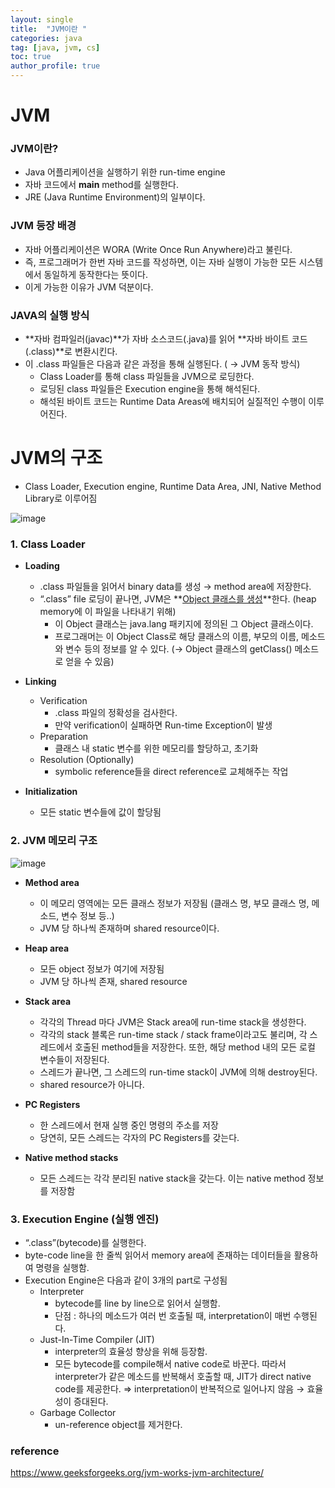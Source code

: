 ```yaml
---
layout: single
title:  "JVM이란 "
categories: java
tag: [java, jvm, cs]
toc: true
author_profile: true
---
```

# JVM

### JVM이란?

- Java 어플리케이션을 실행하기 위한 run-time engine
- 자바 코드에서 **main** method를 실행한다.
- JRE (Java Runtime Environment)의 일부이다.

### JVM 등장 배경

- 자바 어플리케이션은 WORA (Write Once Run Anywhere)라고 불린다.
- 즉, 프로그래머가 한번 자바 코드를 작성하면, 이는 자바 실행이 가능한 모든 시스템에서 동일하게 동작한다는 뜻이다.
- 이게 가능한 이유가 JVM 덕분이다.

### JAVA의 실행 방식

- **자바 컴파일러(javac)**가 자바 소스코드(.java)를 읽어 **자바 바이트 코드(.class)**로 변환시킨다.
- 이 .class 파일들은 다음과 같은 과정을 통해 실행된다.  ( → JVM 동작 방식)
    - Class Loader를 통해 class 파일들을 JVM으로 로딩한다.
    - 로딩된 class 파일들은 Execution engine을 통해 해석된다.
    - 해석된 바이트 코드는 Runtime Data Areas에 배치되어 실질적인 수행이 이루어진다.
    

# JVM의 구조

- Class Loader, Execution engine, Runtime Data Area, JNI, Native Method Library로 이루어짐

![image](https://user-images.githubusercontent.com/47748246/203497256-c8dd4025-bd94-46f9-b631-af3710c45d44.png)

### 1. **Class Loader**

- **Loading**
    - .class 파일들을 읽어서 binary data를 생성 → method area에 저장한다.
    - “.class” file 로딩이 끝나면, JVM은 **[Object 클래스를 생성](https://www.geeksforgeeks.org/object-class-in-java/)**한다. (heap memory에 이 파일을 나타내기 위해)
        - 이 Object 클래스는 java.lang 패키지에 정의된 그 Object 클래스이다.
        - 프로그래머는 이 Object Class로 해당 클래스의 이름, 부모의 이름, 메소드와 변수 등의 정보를 알 수 있다. (→ Object 클래스의 getClass() 메소드로 얻을 수 있음)
- **Linking**
    - Verification
        - .class 파일의 정확성을 검사한다.
        - 만약 verification이 실패하면 Run-time Exception이 발생
    - Preparation
        - 클래스 내 static 변수를 위한 메모리를 할당하고, 초기화
    - Resolution (Optionally)
        - symbolic reference들을 direct reference로 교체해주는 작업

- **Initialization**
    - 모든 static 변수들에 값이 할당됨

### 2. JVM 메모리 구조

![image](https://user-images.githubusercontent.com/47748246/203497279-ec49b13d-4913-4c11-812e-6c26d44a9795.png)

- **Method area**
    - 이 메모리 영역에는 모든 클래스 정보가 저장됨 (클래스 명, 부모 클래스 명, 메소드, 변수 정보 등..)
    - JVM 당 하나씩 존재하며 shared resource이다.

- **Heap area**
    - 모든 object 정보가 여기에 저장됨
    - JVM 당 하나씩 존재, shared resource

- **Stack area**
    - 각각의 Thread 마다 JVM은 Stack area에 run-time stack을 생성한다.
    - 각각의 stack 블록은 run-time stack / stack frame이라고도 불리며, 각 스레드에서 호출된 method들을 저장한다. 또한, 해당 method 내의 모든 로컬 변수들이 저장된다.
    - 스레드가 끝나면, 그 스레드의 run-time stack이 JVM에 의해 destroy된다.
    - shared resource가 아니다.

- **PC Registers**
    - 한 스레드에서 현재 실행 중인 명령의 주소를 저장
    - 당연히, 모든 스레드는 각자의 PC Registers를 갖는다.

- **Native method stacks**
    - 모든 스레드는 각각 분리된 native stack을 갖는다. 이는 native method 정보를 저장함

### 3. Execution Engine (실행 엔진)

- “.class”(bytecode)를 실행한다.
- byte-code line을 한 줄씩 읽어서 memory area에 존재하는 데이터들을 활용하여 명령을 실행함.
- Execution Engine은 다음과 같이 3개의 part로 구성됨
    - Interpreter
        - bytecode를 line by line으로 읽어서 실행함.
        - 단점 : 하나의 메소드가 여러 번 호출될 때, interpretation이 매번 수행된다.
    - Just-In-Time Compiler (JIT)
        - interpreter의 효율성 향상을 위해 등장함.
        - 모든 bytecode를 compile해서 native code로 바꾼다. 따라서 interpreter가 같은 메소드를 반복해서 호출할 때, JIT가 direct native code를 제공한다. 
        ⇒ interpretation이 반복적으로 일어나지 않음 → 효율성이 증대된다.
    - Garbage Collector
        - un-reference object를 제거한다.

### reference 
https://www.geeksforgeeks.org/jvm-works-jvm-architecture/
